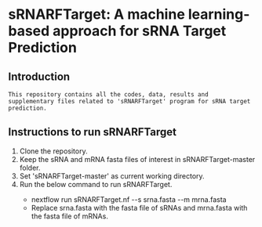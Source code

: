 # sRNARFTarget: A machine learning-based approach for sRNA Target Prediction #
  
  ## Introduction

    This repository contains all the codes, data, results and supplementary files related to 'sRNARFTarget' program for sRNA target prediction.
  
  ## Instructions to run sRNARFTarget
   <ol>
    <li>Clone the repository.</li>
    <li>Keep the sRNA and mRNA fasta files of interest in sRNARFTarget-master folder.</li>
    <li>Set 'sRNARFTarget-master' as current working directory.</li>
    <li>Run the below command to run sRNARFTarget.</li>
      <ul>
      <li>nextflow run sRNARFTarget.nf --s srna.fasta --m mrna.fasta</li>
      <li>Replace srna.fasta with the fasta file of sRNAs and mrna.fasta with the fasta file of mRNAs.</li>
      </ul>
   </ol>
    
